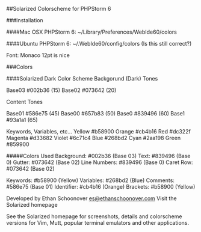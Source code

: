 ##Solarized Colorscheme for PHPStorm 6

###Installation

####Mac OSX
PHPStorm 6: ~/Library/Preferences/WebIde60/colors

####Ubuntu
PHPStorm 6: ~/.WebIde60/config/colors (Is this still correct?)

Font:
Monaco 12pt is nice

###Colors

####Solarized Dark Color Scheme
Backgorund (Dark) Tones

Base03 #002b36 (15)
Base02 #073642 (20)

Content Tones

Base01 #586e75 (45)
Base00 #657b83 (50)
Base0  #839496 (60)
Base1  #93a1a1 (65)

Keywords, Variables, etc...
Yellow  #b58900
Orange  #cb4b16
Red     #dc322f
Magenta #d33682
Violet  #6c71c4
Blue    #268bd2
Cyan    #2aa198
Green   #859900

#####Colors Used
Background: #002b36 (Base 03)
Text: #839496 (Base 0)
Gutter: #073642 (Base 02)
Line Numbers: #839496 (Base 0)
Caret Row: #073642 (Base 02)

Keywords: #b58900 (Yellow)
Variables: #268bd2 (Blue)
Comments: #586e75 (Base 01)
Identifier: #cb4b16 (Orange)
Brackets: #b58900 (Yellow)


Developed by Ethan Schoonover es@ethanschoonover.com
Visit the Solarized homepage

See the Solarized homepage for screenshots, details and colorscheme versions for Vim, Mutt, popular terminal emulators and other applications.




